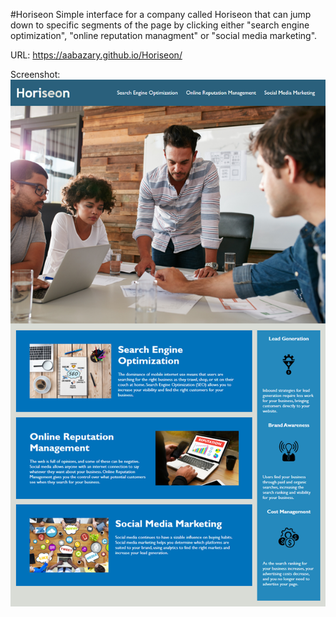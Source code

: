 #Horiseon
Simple interface for a company called Horiseon that can jump down to specific segments of the page by clicking either "search engine optimization", "online reputation managment" or "social media marketing".

URL:
https://aabazary.github.io/Horiseon/

Screenshot:
![](assets/images/01-html-css-git-homework-demo.png)